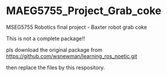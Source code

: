 # MAEG5755_Project_Grab_coke
MSEG5755 Robotics final project - Baxter robot grab coke

This is not a complete package!!

pls download the original package from https://github.com/wsnewman/learning_ros_noetic.git

then replace the files by this respository.

